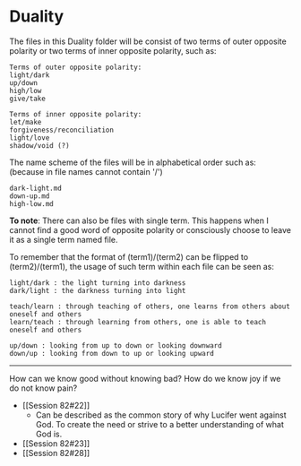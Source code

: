 # Duality
The files in this Duality folder will be consist of two terms of outer opposite polarity or two terms of inner opposite polarity, such as:
```
Terms of outer opposite polarity:
light/dark
up/down
high/low
give/take

Terms of inner opposite polarity:
let/make
forgiveness/reconciliation
light/love
shadow/void (?)
```

The name scheme of the files will be in alphabetical order such as: (because in file names cannot contain '/')
```
dark-light.md
down-up.md
high-low.md
```

**To note**: There can also be files with single term. This happens when I cannot find a good word of opposite polarity or consciously choose to leave it as a single term named file.

To remember that the format of (term1)/(term2) can be flipped to (term2)/(term1), the usage of such term within each file can be seen as:
```
light/dark : the light turning into darkness
dark/light : the darkness turning into light

teach/learn : through teaching of others, one learns from others about oneself and others
learn/teach : through learning from others, one is able to teach oneself and others

up/down : looking from up to down or looking downward
down/up : looking from down to up or looking upward
```

---

How can we know good without knowing bad? How do we know joy if we do not know pain?
- [[Session 82#22]]
	- Can be described as the common story of why Lucifer went against God. To create the need or strive to a better understanding of what God is.
- [[Session 82#23]]
- [[Session 82#28]]

